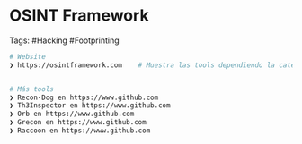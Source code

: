 # OSINT Framework 

Tags: #Hacking #Footprinting 

```bash 
# Website
❯ https://osintframework.com    # Muestra las tools dependiendo la categoria 


# Más tools
❯ Recon-Dog en https://www.github.com
❯ Th3Inspector en https://www.github.com
❯ Orb en https://www.github.com
❯ Grecon en https://www.github.com
❯ Raccoon en https://www.github.com
```